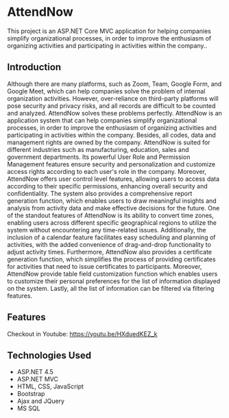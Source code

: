 # AttendNow

This project is an ASP.NET Core MVC application for helping companies simplify organizational processes, in order to improve the enthusiasm of organizing activities and participating in activities within the company..

## Introduction

Although there are many platforms, such as Zoom, Team, Google Form, and Google Meet, which can help companies solve the problem of internal organization activities. However, over-reliance on third-party platforms will pose security and privacy risks, and all records are difficult to be counted and analyzed. AttendNow solves these problems perfectly. AttendNow is an application system that can help companies simplify organizational processes, in order to improve the enthusiasm of organizing activities and participating in activities within the company. Besides, all codes, data and management rights are owned by the company. AttendNow is suited for different industries such as manufacturing, education, sales and government departments. Its powerful User Role and Permission Management features ensure security and personalization and customize access rights according to each user's role in the company. Moreover, AttendNow offers user control level features, allowing users to access data according to their specific permissions, enhancing overall security and confidentiality. The system also provides a comprehensive report generation function, which enables users to draw meaningful insights and analysis from activity data and make effective decisions for the future. One of the standout features of AttendNow is its ability to convert time zones, enabling users across different specific geographical regions to utilize the system without encountering any time-related issues. Additionally, the inclusion of a calendar feature facilitates easy scheduling and planning of activities, with the added convenience of drag-and-drop functionality to adjust activity times. Furthermore, AttendNow also provides a certificate generation function, which simplifies the process of providing certificates for activities that need to issue certificates to participants. Moreover, AttendNow provide table field customization function which enables users to customize their personal preferences for the list of information displayed on the system. Lastly, all the list of information can be filtered via filtering features. 

## Features

Checkout in Youtube: https://youtu.be/HXduedKEZ_k

## Technologies Used

- ASP.NET 4.5
- ASP.NET MVC
- HTML, CSS, JavaScript
- Bootstrap
- Ajax and JQuery
- MS SQL
